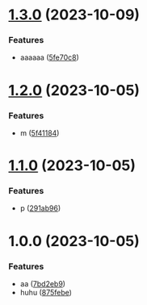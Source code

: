 # [1.3.0](https://github.com/devdanco/mono-dev2/compare/@mononxtest/mtypes-v1.2.0...@mononxtest/mtypes-v1.3.0) (2023-10-09)


### Features

* aaaaaa ([5fe70c8](https://github.com/devdanco/mono-dev2/commit/5fe70c87e81d75a5a613d07c416775e5e744592c))

# [1.2.0](https://github.com/devdanco/mono-dev2/compare/@mononxtest/mtypes-v1.1.0...@mononxtest/mtypes-v1.2.0) (2023-10-05)


### Features

* m ([5f41184](https://github.com/devdanco/mono-dev2/commit/5f411841e34a70b5b29822ce768d50af9eaef8a4))

# [1.1.0](https://github.com/devdanco/mono-dev2/compare/@mononxtest/mtypes-v1.0.0...@mononxtest/mtypes-v1.1.0) (2023-10-05)


### Features

* p ([291ab96](https://github.com/devdanco/mono-dev2/commit/291ab9638e4d05ec24b301f637a2521b12f15791))

# 1.0.0 (2023-10-05)


### Features

* aa ([7bd2eb9](https://github.com/devdanco/mono-dev2/commit/7bd2eb91ddb5dccdab9ad6bd6585420cdc8c08cb))
* huhu ([875febe](https://github.com/devdanco/mono-dev2/commit/875febe9b38cc95f2a72c784d922bb4fbc922a1a))
